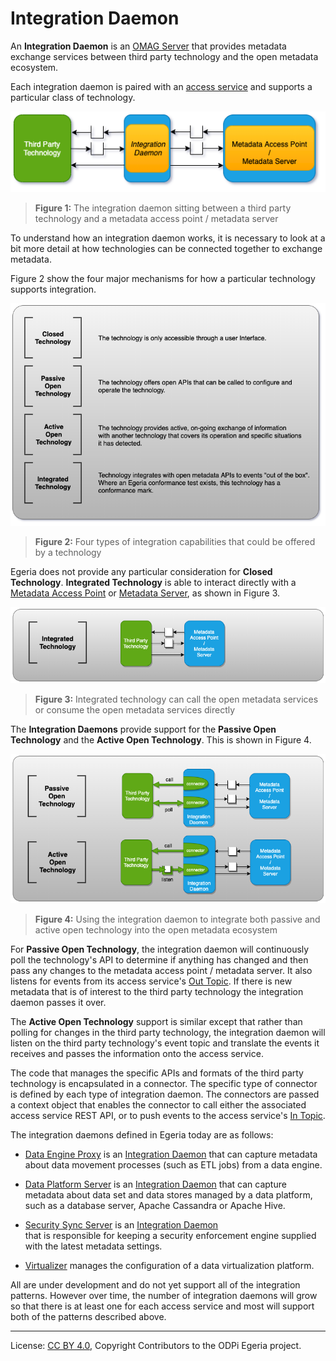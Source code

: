 <!-- SPDX-License-Identifier: CC-BY-4.0 -->
<!-- Copyright Contributors to the ODPi Egeria project 2020. -->

# Integration Daemon

An **Integration Daemon** is an [OMAG Server](omag-server.md)
that provides metadata exchange services between third party
technology and the open metadata ecosystem.

Each integration daemon is paired with an 
[access service](../../../access-services) and supports a particular
class of technology.

![Figure 1](integration-daemon.png)
> **Figure 1:** The integration daemon sitting between a third party technology and
> a metadata access point / metadata server

To understand how an integration daemon works, it is necessary to
look at a bit more detail at how technologies can be
connected together to exchange metadata.

Figure 2 show the four major mechanisms for
how a particular technology supports integration.

![Figure 2](integration-pattern-summaries.png)
> **Figure 2:** Four types of integration capabilities that could be
> offered by a technology

Egeria does not provide any particular consideration for **Closed Technology**.
**Integrated Technology** is able to interact directly with a
[Metadata Access Point](metadata-access-point.md) or
[Metadata Server](metadata-server.md), as shown in Figure 3.

![Figure 3](integrated-technology-pattern-implementation.png)
> **Figure 3:** Integrated technology can call the open metadata services or
> consume the open metadata services directly

The **Integration Daemons** provide support for
the **Passive Open Technology** and the **Active Open Technology**.
This is shown in Figure 4.

![Figure 4](open-technology-pattern-implementations.png)
> **Figure 4:** Using the integration daemon to integrate
> both passive and active open technology into the open metadata ecosystem

For **Passive Open Technology**, the integration daemon will
continuously poll the technology's API to determine if
anything has changed and then pass any changes to the
metadata access point / metadata server.  It also
listens for events from its access service's 
[Out Topic](../../../access-services/docs/concepts/client-server/out-topic.md).
If there is new metadata that is of interest to the
third party technology the integration daemon passes it over.

The **Active Open Technology** support is similar except that
rather than polling for changes in the third party technology,
the integration daemon will listen on the third party
technology's event topic and translate the events it receives
and passes the information onto the access service.

The code that manages the specific APIs and formats of the third party technology
is encapsulated in a connector.  The specific type of connector
is defined by each type of integration daemon.  The connectors
are passed a context object that enables the connector to
call either the associated access service REST API, or to
push events to the access service's 
[In Topic](../../../access-services/docs/concepts/client-server/in-topic.md).

The integration daemons defined in Egeria today are as follows:

* [Data Engine Proxy](data-engine-proxy.md) is an [Integration Daemon](integration-daemon.md)
  that can capture metadata about data movement processes (such as ETL jobs)
  from a data engine.
  
* [Data Platform Server](data-platform-server.md) is an [Integration Daemon](integration-daemon.md)
  that can capture metadata about data set and data stores managed by a data
  platform, such as a database server, Apache Cassandra or Apache Hive.

* [Security Sync Server](security-sync-server.md) is an [Integration Daemon](integration-daemon.md)                                              
  that is responsible for keeping a security
  enforcement engine supplied with the latest metadata settings.

* [Virtualizer](virtualizer.md) manages the configuration of a
  data virtualization platform.

All are under development and do not yet support all of the integration
patterns.  However over time, the number of integration daemons will grow
so that there is at least one for each access service and most will
support both of the patterns described above.

----
License: [CC BY 4.0](https://creativecommons.org/licenses/by/4.0/),
Copyright Contributors to the ODPi Egeria project.